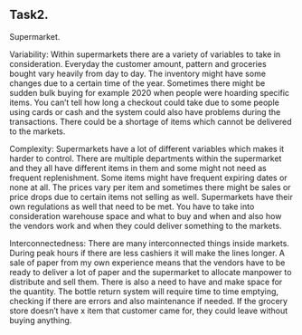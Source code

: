 ## Task2.

Supermarket.

Variability:
Within supermarkets there are a variety of variables to take in consideration. Everyday the customer amount, pattern and groceries bought vary heavily from day to day. The inventory might have some changes due to a certain time of the year. Sometimes there might be sudden bulk buying for example 2020 when people were hoarding specific items. You can’t tell how long a checkout could take due to some people using cards or cash and the system could also have problems during the transactions. There could be a shortage of items which cannot be delivered to the markets.

Complexity:
Supermarkets have a lot of different variables which makes it harder to control. There are multiple departments within the supermarket and they all have different items in them and some might not need as frequent replenishment. Some items might have frequent expiring dates or none at all. The prices vary per item and sometimes there might be sales or price drops due to certain items not selling as well. Supermarkets have their own regulations as well that need to be met. You have to take into consideration warehouse space and what to buy and when and also how the vendors work and when they could deliver something to the markets.

Interconnectedness:
There are many interconnected things inside markets. During peak hours if there are less cashiers it will make the lines longer. A sale of paper from my own experience means that the vendors have to be ready to deliver a lot of paper and the supermarket to allocate manpower to distribute and sell them. There is also a need to have and make space for the quantity. The bottle return system will require time to time emptying, checking if there are errors and also maintenance if needed. If the grocery store doesn’t have x item that customer came for, they could leave without buying anything.